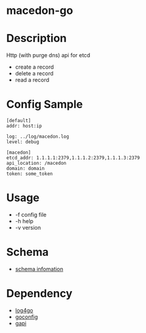 # macedon-go
Description
===========
Http (with purge dns) api for etcd
* create a record
* delete a record
* read a record

Config Sample
=============

```
[default]
addr: host:ip

log: ../log/macedon.log
level: debug

[macedon]
etcd_addr: 1.1.1.1:2379,1.1.1.2:2379,1.1.1.3:2379
api_location: /macedon
domain: domain
token: some_token
```

Usage
=====
* -f config file
* -h help
* -v version

Schema
=====
* [schema infomation](SCHEMA.md)

Dependency
==========

* [log4go](http://code.google.com/p/log4go)
* [goconfig](https://github.com/msbranco/goconfig)
* [gapi](http://github.com/gwtony/gapi)
